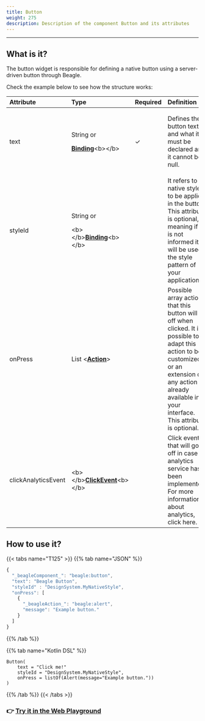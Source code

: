 ```yaml
---
title: Button
weight: 275
description: Description of the component Button and its attributes
---
```


---

## What is it?

The button widget is responsible for defining a native button using a server-driven button through Beagle.

Check the example below to see how the structure works:

<table>
  <thead>
    <tr>
      <th style="text-align:left"><b>Attribute</b>
      </th>
      <th style="text-align:left"><b>Type</b>
      </th>
      <th style="text-align:left">Required</th>
      <th style="text-align:left"><b>Definition</b>
      </th>
    </tr>
  </thead>
  <tbody>
    <tr>
      <td style="text-align:left">text</td>
      <td style="text-align:left">
        <p>String or</p>
        <p><a href="../../context.md#bindings"><b>Binding</b></a>&lt;b&gt;&lt;/b&gt;</p>
      </td>
      <td style="text-align:left">&#x2713;</td>
      <td style="text-align:left">
        <p></p>
        <p>Defines the button text and what it must be declared and it cannot be
          null.</p>
      </td>
    </tr>
    <tr>
      <td style="text-align:left">styleId</td>
      <td style="text-align:left">
        <p>String or</p>
        <p>&lt;b&gt;&lt;/b&gt;<a href="../../context.md#bindings"><b>Binding</b></a>&lt;b&gt;&lt;/b&gt;</p>
      </td>
      <td style="text-align:left"></td>
      <td style="text-align:left">It refers to a native style to be applied in the button. This attribute
        is optional, meaning if it is not informed it will be used the style pattern
        of your application.</td>
    </tr>
    <tr>
      <td style="text-align:left">onPress</td>
      <td style="text-align:left">List &lt;<a href="../../actions/"><b>Action</b></a>&gt;</td>
      <td style="text-align:left"></td>
      <td style="text-align:left">Possible array actions that this button will go off when clicked. It is
        possible to adapt this action to be customized or an extension of any action
        already available in your interface. This attribute is optional.</td>
    </tr>
    <tr>
      <td style="text-align:left">clickAnalyticsEvent</td>
      <td style="text-align:left">&lt;b&gt;&lt;/b&gt;<a href="../../analytics.md"><b>ClickEvent</b></a>&lt;b&gt;&lt;/b&gt;</td>
      <td
      style="text-align:left"></td>
        <td style="text-align:left">Click event that will go off in case an analytics service has been implemented.
          For more information about analytics, click here.</td>
    </tr>
  </tbody>
</table>

## How to use it?

{{< tabs name="T125" >}}
{{% tab name="JSON" %}}
```javascript
{
  "_beagleComponent_": "beagle:button",
  "text": "Beagle Button",
  "styleId" : "DesignSystem.MyNativeStyle",
  "onPress": [
    {
      "_beagleAction_": "beagle:alert",
      "message": "Example button."
    }
  ]
}
```
{{% /tab %}}

{{% tab name="Kotlin DSL" %}}
```
Button(
    text = "Click me!"
    styleId = "DesignSystem.MyNativeStyle",
    onPress = listOf(Alert(message="Example button."))
)
```
{{% /tab %}}
{{< /tabs >}}

### 👉 [Try it in the Web Playground](https://beagle-playground.netlify.app/#/demo/default-components/button.json)
